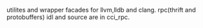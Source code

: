 utilites and wrapper facades for llvm,lldb and clang. rpc(thrift and protobuffers) idl and source are
in cci_rpc.

